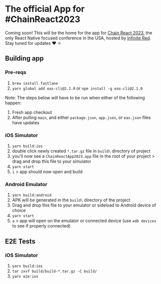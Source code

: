 # The official App for #ChainReact2023

Coming soon! This will be the home for the app for [Chain React 2023](https://cr.infinite.red/), the only React Native focused conference in the USA, hosted by [Infinite Red](https://infinite.red/). Stay tuned for updates ❤️ ⚛

## Building app

### Pre-reqs

1. `brew install fastlane`
2. `yarn global add eas-cli@2.1.0` or `npm install -g eas-cli@2.1.0`

Note: The steps below will have to be run when either of the following happen:

1. Fresh app checkout
2. After pulling `main`, and either `package.json`, `app.json`, or `eas.json` files have updates

### iOS Simulator

1. `yarn build:ios`
2. double click newly created `*.tar.gz` file in `build\` directory of project
3. you'll now see a `ChainReactApp2023.app` file in the root of your project > drag and drop this file to your simulator
4. `yarn start`
5. `i` > app should now open and build

### Android Emulator

1. `yarn build:android`
2. APK will be generated in the `build\` directory of the project
3. Drag and drop this file to your emulator or sideload to Android device of choice
4. `yarn start`
5. `a` > app will open on the emulator or connected device (use `adb devices` to see if properly connected)

## E2E Tests

### iOS Simulator

1. `yarn build:ios`
2. `tar zxvf build/build-*.tar.gz -C build/`
3. `yarn e2e:ios`
